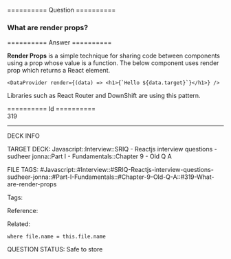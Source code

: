 ========== Question ==========  

### What are render props?  

========== Answer ==========  

**Render Props** is a simple technique for sharing code between components using a prop whose value is a function. The below component uses render prop which returns a React element.

<!-- codeblock-start -->
<pre><code class="hljs language-jsx">&#x3C;<span class="hljs-title class_">DataProvider</span> render={<span class="hljs-function">(<span class="hljs-params">data</span>) =></span> <span class="xml"><span class="hljs-tag">&#x3C;<span class="hljs-name">h1</span>></span>{`Hello ${data.target}`}<span class="hljs-tag">&#x3C;/<span class="hljs-name">h1</span>></span></span>} />
</code></pre>
<!-- codeblock-end -->

Libraries such as React Router and DownShift are using this pattern.

========== Id ==========  
319

---

DECK INFO

TARGET DECK: Javascript::Interview::SRIQ - Reactjs interview questions - sudheer jonna::Part I - Fundamentals::Chapter 9 - Old Q A

FILE TAGS: #Javascript::#Interview::#SRIQ-Reactjs-interview-questions-sudheer-jonna::#Part-I-Fundamentals::#Chapter-9-Old-Q-A::#319-What-are-render-props

Tags:

Reference:

Related:

```dataview
where file.name = this.file.name
```
QUESTION STATUS: Safe to store
